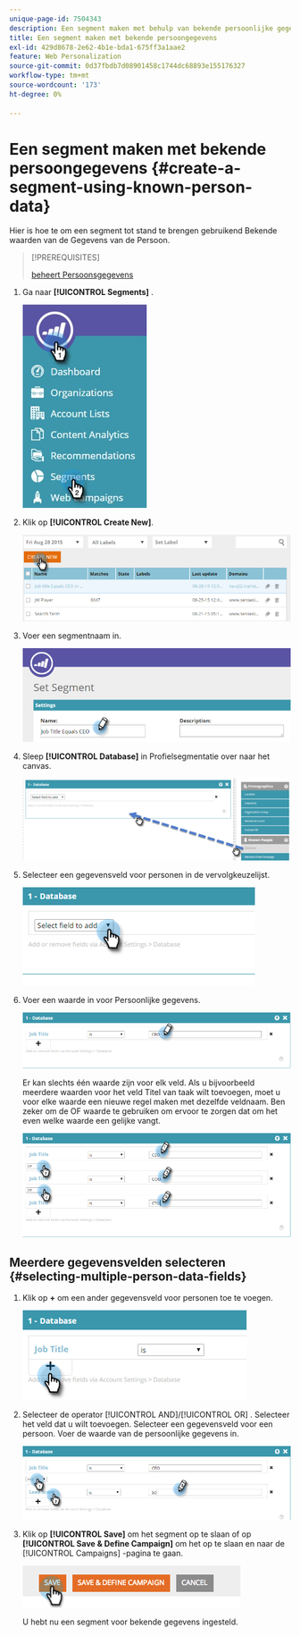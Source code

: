 ```yaml
---
unique-page-id: 7504343
description: Een segment maken met behulp van bekende persoonlijke gegevens - Marketo Docs - Productdocumentatie
title: Een segment maken met bekende persoongegevens
exl-id: 429d8678-2e62-4b1e-bda1-675ff3a1aae2
feature: Web Personalization
source-git-commit: 0d37fbdb7d08901458c1744dc68893e155176327
workflow-type: tm+mt
source-wordcount: '173'
ht-degree: 0%

---
```


# Een segment maken met bekende persoongegevens {#create-a-segment-using-known-person-data}

Hier is hoe te om een segment tot stand te brengen gebruikend Bekende waarden van de Gegevens van de Persoon.

>[!PREREQUISITES]
>
>[ beheert Persoonsgegevens ](/help/marketo/product-docs/web-personalization/using-web-segments/manage-person-data.md)

1. Ga naar **[!UICONTROL Segments]** .

   ![](assets/new-dropdown-segments-hand-2.jpg)

1. Klik op **[!UICONTROL Create New]**.

   ![](assets/image2015-8-28-13-3a19-3a59.png)

1. Voer een segmentnaam in.

   ![](assets/image2015-8-28-13-3a2-3a59.png)

1. Sleep **[!UICONTROL Database]** in Profielsegmentatie over naar het canvas.

   ![](assets/four-1.png)

1. Selecteer een gegevensveld voor personen in de vervolgkeuzelijst.

   ![](assets/five-1.png)

1. Voer een waarde in voor Persoonlijke gegevens.

   ![](assets/six.png)

   Er kan slechts één waarde zijn voor elk veld. Als u bijvoorbeeld meerdere waarden voor het veld Titel van taak wilt toevoegen, moet u voor elke waarde een nieuwe regel maken met dezelfde veldnaam. Ben zeker om de OF waarde te gebruiken om ervoor te zorgen dat om het even welke waarde een gelijke vangt.

   ![](assets/seven-1.png)

## Meerdere gegevensvelden selecteren {#selecting-multiple-person-data-fields}

1. Klik op **+** om een ander gegevensveld voor personen toe te voegen.

   ![](assets/eight.png)

1. Selecteer de operator [!UICONTROL AND]/[!UICONTROL OR] . Selecteer het veld dat u wilt toevoegen. Selecteer een gegevensveld voor een persoon. Voer de waarde van de persoonlijke gegevens in.

   ![](assets/nine.png)

1. Klik op **[!UICONTROL Save]** om het segment op te slaan of op **[!UICONTROL Save & Define Campaign]** om het op te slaan en naar de [!UICONTROL Campaigns] -pagina te gaan.

   ![](assets/image2014-11-19-19-3a48-3a20-1.png)

   U hebt nu een segment voor bekende gegevens ingesteld.
